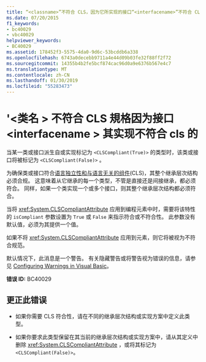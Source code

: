 ```yaml
---
title: “<classname>”不符合 CLS，因为它所实现的接口“<interfacename>”不符合 CLS
ms.date: 07/20/2015
f1_keywords:
- bc40029
- vbc40029
helpviewer_keywords:
- BC40029
ms.assetid: 178452f3-5575-4da0-9d6c-53bcddb6a338
ms.openlocfilehash: 6743a0decebb9711a4e44d09b03fe32f88ff2f72
ms.sourcegitcommit: 14355b4b2fe5bcf874cac96d0a9e6376b567e4c7
ms.translationtype: MT
ms.contentlocale: zh-CN
ms.lasthandoff: 01/30/2019
ms.locfileid: "55283473"
---
```

# <a name="classname-is-not-cls-compliant-because-the-interface-interfacename-it-implements-is-not-cls-compliant"></a>'\<类名 > 不符合 CLS 規格因为接口\<interfacename > 其实现不符合 cls 的
当某一类或接口派生自或实现标记为 `<CLSCompliant(True)>` 的类型时，该类或接口将被标记为 `<CLSCompliant(False)>` 。  
  
 为确保类或接口符合[语言独立性和与语言无关的组件](../../../standard/language-independence-and-language-independent-components.md)(CLS)，其整个继承层次结构必须合规。 这意味着从它继承的每一个类型，不管是直接还是间接继承，都必须符合。 同样，如果一个类实现一个或多个接口，则其整个继承层次结构都必须符合。  
  
 当将 <xref:System.CLSCompliantAttribute> 应用到编程元素中时，需要将该特性的 `isCompliant` 参数设置为 `True` 或 `False` 来指示符合或不符合性。 此参数没有默认值，必须为其提供一个值。  
  
 如果不将 <xref:System.CLSCompliantAttribute> 应用到元素，则它将被视为不符合规范。  
  
 默认情况下，此消息是一个警告。 有关隐藏警告或将警告视为错误的信息，请参见 [Configuring Warnings in Visual Basic](/visualstudio/ide/configuring-warnings-in-visual-basic)。  
  
 **错误 ID:** BC40029  
  
## <a name="to-correct-this-error"></a>更正此错误  
  
-   如果你需要 CLS 符合性，请在不同的继承层次结构或实现方案中定义此类型。  
  
-   如果你要求此类型保留在其当前的继承层次结构或实现方案中，请从其定义中删除 <xref:System.CLSCompliantAttribute> ，或将其标记为 `<CLSCompliant(False)>`。  
  
 
